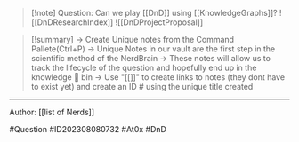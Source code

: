 
>[!note] Question: 
> Can we play [[DnD]] using [[KnowledgeGraphs]]?
![[DnDResearchIndex]]
![[DnDProjectProposal]]

>[!summary] 
>-> Create Unique notes from the Command Pallete(Ctrl+P)
>-> Unique Notes in our vault are the first step in the scientific method of the NerdBrain
-> These notes will allow us to track the lifecycle of the question and hopefully end up in the knowledge 🧠 bin
-> Use "[[]]" to create links to notes (they dont have to exist yet) and create an ID # using the unique title created 



---


Author: [[list of Nerds]]

#Question #ID202308080732 #At0x #DnD